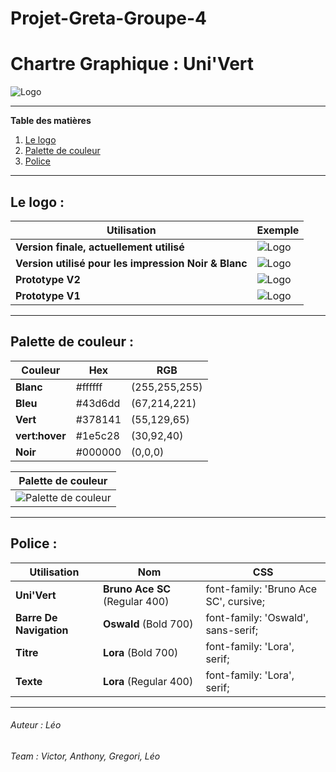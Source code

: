 ﻿# Projet-Greta-Groupe-4
# Chartre Graphique : Uni'Vert

![Logo](../medias/new_logo-256x256V4.png)  

**********************
**Table des matières**

 1. [Le logo](#logo)
 2. [Palette de couleur](#couleur)
 3. [Police](#police)

****************
<div id='logo'/>  

## Le logo :

| Utilisation | Exemple |
| ------|----|
**Version finale, actuellement utilisé** | ![Logo](../medias/new_logo-256x256V4.png)
**Version utilisé pour les impression Noir & Blanc** | ![Logo](../medias/new_logo-256x256V2.png)
**Prototype V2** | ![Logo](../medias/new_logo-256x256V3.png)
**Prototype V1** | ![Logo](../medias/new_logo-256x256.png)

*******************
<div id='couleur'/>

## Palette de couleur :

|Couleur | Hex | RGB |
|--- |--- |--- |
**Blanc** | #ffffff | (255,255,255)
**Bleu** | #43d6dd | (67,214,221)
**Vert** | #378141 | (55,129,65)
**vert:hover** | #1e5c28 | (30,92,40)
**Noir** | #000000 | (0,0,0)

|Palette de couleur|
|---|
|![Palette de couleur](../medias/Markdown%20Univert%20Color%20Palette%20-%20color-hex.com.png)

*******************
<div id='police'/>

## Police :

|Utilisation| Nom | CSS |
|--- |--- |--- |
**Uni'Vert** | **Bruno Ace SC** (Regular 400) | font-family: 'Bruno Ace SC', cursive;
**Barre De Navigation** | **Oswald** (Bold 700) | font-family: 'Oswald', sans-serif;
**Titre** | **Lora** (Bold 700) | font-family: 'Lora', serif;
**Texte** | **Lora** (Regular 400)| font-family: 'Lora', serif;


*******************

###### Auteur : *Léo*

###### Team : *Victor, Anthony, Gregori, Léo*
